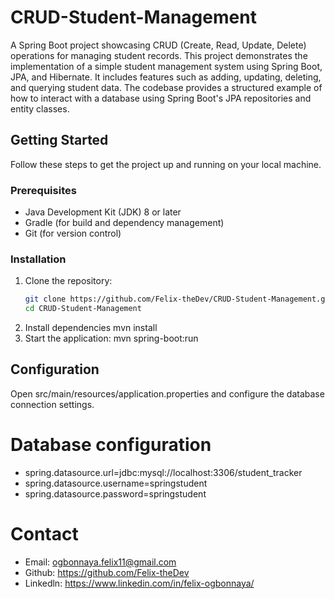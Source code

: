 # CRUD-Student-Management
A Spring Boot project showcasing CRUD (Create, Read, Update, Delete) operations for managing student records.
This project demonstrates the implementation of a simple student management system using Spring Boot, JPA, and Hibernate.
It includes features such as adding, updating, deleting, and querying student data. 
The codebase provides a structured example of how to interact with a database using Spring Boot's JPA repositories and entity classes.

## Getting Started

Follow these steps to get the project up and running on your local machine.

### Prerequisites

- Java Development Kit (JDK) 8 or later
- Gradle (for build and dependency management)
- Git (for version control)

### Installation

1. Clone the repository:

   ```sh
   git clone https://github.com/Felix-theDev/CRUD-Student-Management.git
   cd CRUD-Student-Management

2) Install dependencies
   mvn install
3) Start the application:
   mvn spring-boot:run

## Configuration
Open src/main/resources/application.properties and configure the database connection settings.

# Database configuration
- spring.datasource.url=jdbc:mysql://localhost:3306/student_tracker
- spring.datasource.username=springstudent
- spring.datasource.password=springstudent

# Contact
- Email: ogbonnaya.felix11@gmail.com
- Github: https://github.com/Felix-theDev
- Linkedln: https://www.linkedin.com/in/felix-ogbonnaya/
